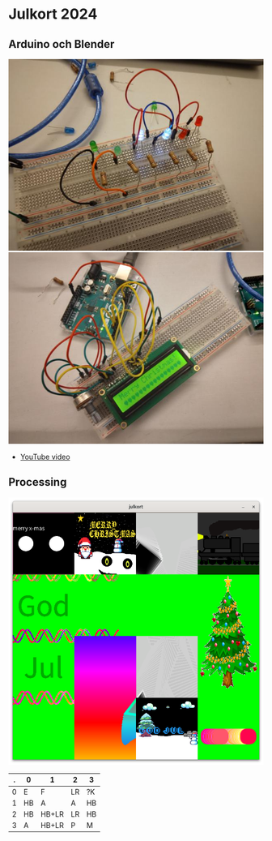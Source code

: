 # Julkort 2024

## Arduino och Blender

![Arduino julkort machine 1](arduino_julkort_1.jpg)
![Arduino julkort machine 2](arduino_julkort_2.jpg)

- [YouTube video](https://youtu.be/sLy01XwOzDg)

## Processing

![Julkort 2024](julkort.png)

.  |0  |1    |2  |3
---|---|-----|---|---
0  |E  |F    |LR |?K
1  |HB |A    |A  |HB
2  |HB |HB+LR|LR|HB
3  |A  |HB+LR|P  |M
